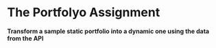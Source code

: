 # The Portfolyo Assignment
 **Transform a sample static portfolio into a dynamic one using the data from the API**
